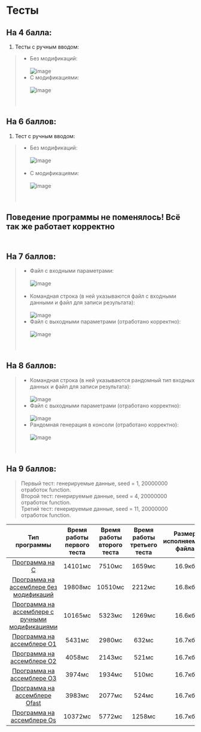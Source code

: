 # Тесты

## На 4 балла:
1. Тесты с ручным вводом: <br/>
> * Без модификаций: <br/> <br/>
> ![image](https://user-images.githubusercontent.com/66753948/204000748-79137187-fd71-468e-aa3b-322a0ffd5c51.png) <br/>
> * С модификациями: <br/> <br/>
> ![image](https://user-images.githubusercontent.com/66753948/204000829-7dcef97e-3698-4ec1-9408-2a48182f7552.png) <br/> <br/> <br/>
## На 6 баллов:
1. Тест с ручным вводом: <br/>
> * Без модификаций: <br/> <br/>
> ![image](https://user-images.githubusercontent.com/66753948/204001241-131464b5-7c74-4807-a909-a64e2f0a7103.png) <br/> <br/>
> * С модификациями: <br/> <br/>
> ![image](https://user-images.githubusercontent.com/66753948/204001307-ccb4dca9-e951-4f0c-bc4a-b14a65158745.png) <br/> <br/> <br/>
## Поведение программы не поменялось! Всё так же работает корректно <br/> <br/>
## На 7 баллов: <br/>
> * Файл с входными параметрами: <br/> <br/>
> ![image](https://user-images.githubusercontent.com/66753948/204001883-899ee9f1-03c0-405b-8b7f-c950665ab358.png) <br/> <br/>
> * Командная строка (в ней указываются файл с входными данными и файл для записи результата): <br/> <br/>
> ![image](https://user-images.githubusercontent.com/66753948/204003628-d31603d5-1e7b-430b-affb-655501f4f085.png) <br/>
> * Файл с выходными параметрами (отработано корректно): <br/> <br/>
> ![image](https://user-images.githubusercontent.com/66753948/204003691-79d8cd8e-ffd3-439d-8b2b-0cf33cd484b7.png) <br/> <br/> <br/>
## На 8 баллов: <br/>
> * Командная строка (в ней указываются рандомный тип входных данных и файл для записи результата): <br/> <br/>
> ![image](https://user-images.githubusercontent.com/66753948/204005494-7a37fdfc-f4d5-41cc-92f0-e7879fda6187.png) <br/>
> * Файл с выходными параметрами (отработано корректно): <br/> <br/>
> ![image](https://user-images.githubusercontent.com/66753948/204005602-727fdfcb-626b-4e37-a85f-2c308699e425.png) <br/>
> * Рандомная генерация в консоли (отработано корректно): <br/> <br/>
> ![image](https://user-images.githubusercontent.com/66753948/204005856-195727cb-00c6-484a-8fde-ac4de65b7120.png) <br/> <br/> <br/>
## На 9 баллов: <br/>
> Первый тест: генерируемые данные, seed = 1, 20000000 отработок function. <br/>
> Второй тест: генерируемые данные, seed = 4, 20000000 отработок function. <br/>
> Третий тест: генерируемые данные, seed = 11, 20000000 отработок function. <br/> 

| Тип программы  | Время работы первого теста  | Время работы второго теста  | Время работы третьего теста  | Размер исполняемого файла | Суммарное количество строк | 
| :---: | :---: | :---: | :---: | :---: | :---: | 
| [Программа на C](https://github.com/Bishop-Y/ACS_HomeWork_2/tree/main/Program%20on%20C)  | 14101мс  | 7510мс  | 1659мс | 16.9кб  | 104 строки  | 
| [Программа на ассемблере без модификаций](https://github.com/Bishop-Y/ACS_HomeWork_2/tree/main/ASM%20without%20modifications)  | 19808мс  | 10510мс  | 2212мс  | 16.8кб  | 447 строк  | 
| [Программа на ассемблере с ручными модификациями](https://github.com/Bishop-Y/ACS_HomeWork_2/tree/main/ASM%20with%20modifications)  | 10165мс  | 5323мс  | 1269мс  | 16.6кб  | 381 строка  |
| [Программа на ассемблере O1](https://github.com/Bishop-Y/ACS_HomeWork_2/tree/main/ASM_O1)  | 5431мс  | 2980мс  | 632мс  | 16.7кб  | 288 строк  |
| [Программа на ассемблере O2](https://github.com/Bishop-Y/ACS_HomeWork_2/tree/main/ASM_O2)  | 4058мс  | 2143мс  | 521мс  | 16.7кб  | 307 строк  |
| [Программа на ассемблере O3](https://github.com/Bishop-Y/ACS_HomeWork_2/tree/main/ASM_O3)  | 3974мс  | 1934мс  | 510мс  | 16.7кб  | 307 строк  |
| [Программа на ассемблере Ofast](https://github.com/Bishop-Y/ACS_HomeWork_2/tree/main/ASM_Ofast)  | 3983мс  | 2077мс  | 524мс  | 16.7кб  | 307 строк  |
| [Программа на ассемблере Os](https://github.com/Bishop-Y/ACS_HomeWork_2/tree/main/ASM_Os)  | 10372мс  | 5772мс  | 1258мс  | 16.7кб  | 251 строка  |
